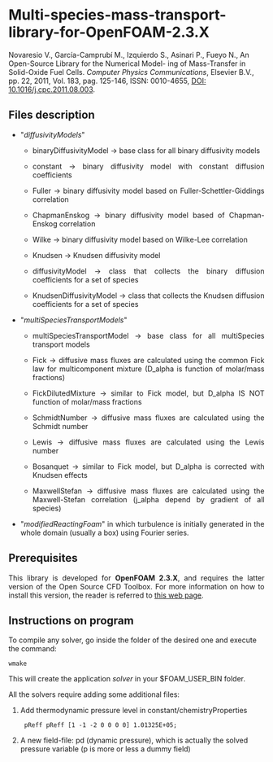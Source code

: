 # Multi-species-mass-transport-library-for-OpenFOAM-2.3.X


Novaresio V., García-Camprubí M., Izquierdo S., Asinari P., Fueyo N., An Open-Source Library for the Numerical Model-
ing of Mass-Transfer in Solid-Oxide Fuel Cells. <em>Computer Physics Communications</em>, Elsevier B.V., pp. 22, 2011, Vol. 183, pag. 125-146, ISSN: 0010-4655, <a href="https://doi.org/10.1016/j.cpc.2011.08.003">DOI: 10.1016/j.cpc.2011.08.003</a>.

## Files description

<ul>

<li><p align="justify">"<em>diffusivityModels</em>"</p></li>
    <ul>
        <li><p align="justify">binaryDiffusivityModel -> base class for all binary diffusivity models</p></li>
        <li><p align="justify">constant -> binary diffusivity model with constant diffusion coefficients</p></li>
        <li><p align="justify">Fuller -> binary diffusivity model based on Fuller-Schettler-Giddings correlation</p></li>
        <li><p align="justify">ChapmanEnskog -> binary diffusivity model based of Chapman-Enskog correlation</p></li>
        <li><p align="justify">Wilke -> binary diffusivity model based on Wilke-Lee correlation</p></li>
        <li><p align="justify">Knudsen -> Knudsen diffusivity model</p></li>
        <li><p align="justify">diffusivityModel -> class that collects the binary diffusion coefficients for a set of species</p></li>
        <li><p align="justify">KnudsenDiffusivityModel -> class that collects the Knudsen diffusion coefficients for a set of species</p></li>
    </ul>
    
<li><p align="justify">"<em>multiSpeciesTransportModels</em>"</p></li>
    <ul>
        <li><p align="justify">multiSpeciesTransportModel -> base class for all multiSpecies transport models</p></li>
        <li><p align="justify">Fick -> diffusive mass fluxes are calculated using the common Fick law for multicomponent mixture (D_alpha is function of molar/mass fractions)</p></li>
        <li><p align="justify">FickDilutedMixture -> similar to Fick model, but D_alpha IS NOT function of molar/mass fractions </p></li>
        <li><p align="justify">SchmidtNumber -> diffusive mass fluxes are calculated using the Schmidt number</p></li>
        <li><p align="justify">Lewis -> diffusive mass fluxes are calculated using the Lewis number</p></li>
        <li><p align="justify">Bosanquet -> similar to Fick model, but D_alpha is corrected with Knudsen effects</p></li>
        <li><p align="justify">MaxwellStefan -> diffusive mass fluxes are calculated using the Maxwell-Stefan correlation (j_alpha depend by gradient of all species)</p></li>
    </ul>


<li><p align="justify">"<em>modifiedReactingFoam</em>" in which turbulence is initially generated in the whole domain (usually a box) using Fourier series.</p></li>

</ul>


## Prerequisites

<p align="justify">This library is developed for <strong>OpenFOAM 2.3.X</strong>, and requires the latter version of the Open Source CFD Toolbox. For more information on how to install this version, the reader is referred to <a href="https://sites.google.com/site/foamguides/installation/installing-openfoam-2-3-x">this web page</a>.</p>

## Instructions on program

To compile any solver, go inside the folder of the desired one and execute the command:

    wmake

This will create the application <em>solver</em> in your $FOAM_USER_BIN folder.

All the solvers require adding some additional files:

1. Add thermodynamic pressure level in constant/chemistryProperties
            
        pReff pReff [1 -1 -2 0 0 0 0] 1.01325E+05;

2. A new field-file: pd (dynamic pressure), which is actually the solved pressure variable (p is more or less a dummy field)
